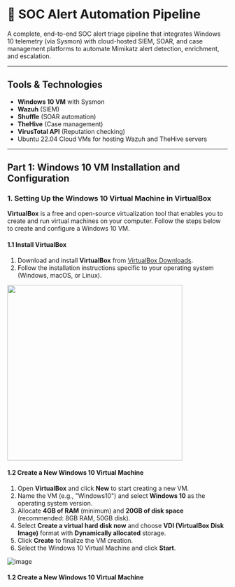 # 🚨 SOC Alert Automation Pipeline

A complete, end-to-end SOC alert triage pipeline that integrates Windows 10 telemetry (via Sysmon) with cloud-hosted SIEM, SOAR, and case management platforms to automate Mimikatz alert detection, enrichment, and escalation.

---

## Tools & Technologies

- **Windows 10 VM** with Sysmon
- **Wazuh** (SIEM)
- **Shuffle** (SOAR automation)
- **TheHive** (Case management)
- **VirusTotal API** (Reputation checking)
- Ubuntu 22.04 Cloud VMs for hosting Wazuh and TheHive servers

---

## Part 1: Windows 10 VM Installation and Configuration

### 1. Setting Up the Windows 10 Virtual Machine in VirtualBox

**VirtualBox** is a free and open-source virtualization tool that enables you to create and run virtual machines on your computer. Follow the steps below to create and configure a Windows 10 VM.

#### 1.1 Install VirtualBox
1. Download and install **VirtualBox** from [VirtualBox Downloads](https://www.virtualbox.org/wiki/Downloads).
2. Follow the installation instructions specific to your operating system (Windows, macOS, or Linux).
   
<img src="https://github.com/user-attachments/assets/2d9c2ff8-adab-4eb7-892b-7e5dea98cf99" width="400"/>

#### 1.2 Create a New Windows 10 Virtual Machine
1. Open **VirtualBox** and click **New** to start creating a new VM.
2. Name the VM (e.g., "Windows10") and select **Windows 10** as the operating system version.
3. Allocate **4GB of RAM** (minimum) and **20GB of disk space** (recommended: 8GB RAM, 50GB disk).
4. Select **Create a virtual hard disk now** and choose **VDI (VirtualBox Disk Image)** format with **Dynamically allocated** storage.
5. Click **Create** to finalize the VM creation.
6. Select the Windows 10 Virtual Machine and click **Start**.

![image](https://github.com/user-attachments/assets/506d1411-27de-4d89-bfc7-c055f131641e)

#### 1.2 Create a New Windows 10 Virtual Machine



